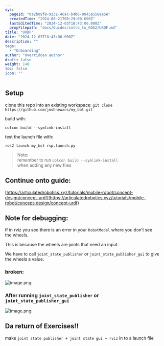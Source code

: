 ```yaml
---
sys:
  pageId: "0a2b09f8-9331-46ac-b4b6-0945a556aa5e"
  createdTime: "2024-08-21T00:29:00.000Z"
  lastEditedTime: "2024-12-03T18:43:00.000Z"
  propFilepath: "docs/Guides/intro_to_ROS2/URDF.md"
title: "URDF"
date: "2024-12-03T18:43:00.000Z"
description: ""
tags:
  - "Onboarding"
author: "Overridden author"
draft: false
weight: 148
toc: false
icon: ""
---
```


## Setup

clone this repo into an existing workspace:
`git clone https://github.com/joshnewans/my_bot.git`

build with:

`colcon build --symlink-install`

test the launch file with:

`ros2 launch my_bot rsp.launch.py`

> Note:  
> remember to run `colcon build --symlink-install`  
> when adding any new files

## Continue onto guide:

[https://articulatedrobotics.xyz/tutorials/mobile-robot/concept-design/concept-urdf](https://articulatedrobotics.xyz/tutorials/mobile-robot/concept-design/concept-urdf)

## Note for debugging:

If in rviz you see there is an error in your `RobotModel` where you don’t see the wheels.

This is because the wheels are joints that need an input. 

We have to call `joint_state_publisher` or `joint_state_publisher_gui` to give the wheels a value.

### broken:

![image.png](https://prod-files-secure.s3.us-west-2.amazonaws.com/d518164a-d88e-44d1-a4ee-3adb3bd8bce0/96a1d089-1f17-4dbf-8563-f2aef56a4d37/image.png?X-Amz-Algorithm=AWS4-HMAC-SHA256&X-Amz-Content-Sha256=UNSIGNED-PAYLOAD&X-Amz-Credential=ASIAZI2LB466TJMHSZP4%2F20250319%2Fus-west-2%2Fs3%2Faws4_request&X-Amz-Date=20250319T181154Z&X-Amz-Expires=3600&X-Amz-Security-Token=IQoJb3JpZ2luX2VjEB8aCXVzLXdlc3QtMiJGMEQCIG%2BmAiEoH4LJRFAxsSOPMOtzlNDe9OXMlqvKfh6LzAWmAiB8adubpG52DX6huH5c7NaxOteCy3ml8e8Y7MrtZUDnuir%2FAwh4EAAaDDYzNzQyMzE4MzgwNSIMf5ce65%2FmHo89E6DIKtwDTf7cVGve%2BJSIBgw4OvOJ33omsAzhH1o54PsFmkhWiEMbED%2F9KJIt6xqgv2uVOfz5Ne%2FbtInDGxv1LXrx%2FgwB7QRZqBNVZTceR2NN%2FpjAIGG%2FPISDP6T6%2B7MPs%2F6Q5t9HhLHYlKp%2FhwUXEMvHx9qgAX93LTwPBAVLaUUJYsml41q5IFyq99OCW6Gwpjb7x3eWXT0J6tz3ew3JuYC7cNuCA2i9h7RnFpo%2BEUaGNQhfs%2Bss75giAAEmyVcjnoWonLq92GtFhKBNS87VuMCadCpDJtN7a5JmOTU3Qd6ds9Y07OXt6J3ChU6ct5FQfugLOVqf7ZX93ws8oyPfkppEShayVrQ3WT4M00gyTvWuaKVGWUcycP%2BDmrdCy%2B4h45EgRlwecgifpXheCRMh8Hcz%2BppDz9DPaU3Q1mD5W931HBP9fjSfZKvQI%2Btg94bP%2FTBaR0mhQSkuJEVXAN2m%2B1w5pX1dTCCh1PSfodYWJk9FSSWpg9aGusLVyDz4f5DcRNRgGDE4peKXqisEurduPGh0VDd3%2B0kMJfvz6Yq%2FkLcPTCee5SLRpB%2FP3On1EzBhiWZcVBrdrN3l4TIuF4F82vzm0xXOgOPba33MbcEd1Um%2BF%2FNf8kD%2FHtqs9%2BaTd%2Bhu73IwjrzrvgY6pgHhFmeoI1bLvIZsgSIr5Q2qIakb9ZEIcP19cMJUWgtHgAYtuoNNzT0BVKudvv7M4J71tFfu%2FO83SbVaicvCYuEqT05iqAf26QU0cWSPRGGQHaQFFAyxkdB8K%2F5pao%2F9RKKDZkuIIM3w7nGIba6UOZNBrfCr9k%2FKfIiCi%2BIJKxlIHi4YmhZufGdvvKseqXWDGZEAL2KHEbIqU1dQNIns4ppySsyYgmw%2F&X-Amz-Signature=afdb46d1307de97e4d1865342a654d50596332f9bc1496352a2a78e70f4ccfa5&X-Amz-SignedHeaders=host&x-id=GetObject)

### After running `joint_state_publisher` or `joint_state_publisher_gui`

![image.png](https://prod-files-secure.s3.us-west-2.amazonaws.com/d518164a-d88e-44d1-a4ee-3adb3bd8bce0/130c99c7-1b0b-4031-9953-844fc3950ff4/image.png?X-Amz-Algorithm=AWS4-HMAC-SHA256&X-Amz-Content-Sha256=UNSIGNED-PAYLOAD&X-Amz-Credential=ASIAZI2LB466TJMHSZP4%2F20250319%2Fus-west-2%2Fs3%2Faws4_request&X-Amz-Date=20250319T181154Z&X-Amz-Expires=3600&X-Amz-Security-Token=IQoJb3JpZ2luX2VjEB8aCXVzLXdlc3QtMiJGMEQCIG%2BmAiEoH4LJRFAxsSOPMOtzlNDe9OXMlqvKfh6LzAWmAiB8adubpG52DX6huH5c7NaxOteCy3ml8e8Y7MrtZUDnuir%2FAwh4EAAaDDYzNzQyMzE4MzgwNSIMf5ce65%2FmHo89E6DIKtwDTf7cVGve%2BJSIBgw4OvOJ33omsAzhH1o54PsFmkhWiEMbED%2F9KJIt6xqgv2uVOfz5Ne%2FbtInDGxv1LXrx%2FgwB7QRZqBNVZTceR2NN%2FpjAIGG%2FPISDP6T6%2B7MPs%2F6Q5t9HhLHYlKp%2FhwUXEMvHx9qgAX93LTwPBAVLaUUJYsml41q5IFyq99OCW6Gwpjb7x3eWXT0J6tz3ew3JuYC7cNuCA2i9h7RnFpo%2BEUaGNQhfs%2Bss75giAAEmyVcjnoWonLq92GtFhKBNS87VuMCadCpDJtN7a5JmOTU3Qd6ds9Y07OXt6J3ChU6ct5FQfugLOVqf7ZX93ws8oyPfkppEShayVrQ3WT4M00gyTvWuaKVGWUcycP%2BDmrdCy%2B4h45EgRlwecgifpXheCRMh8Hcz%2BppDz9DPaU3Q1mD5W931HBP9fjSfZKvQI%2Btg94bP%2FTBaR0mhQSkuJEVXAN2m%2B1w5pX1dTCCh1PSfodYWJk9FSSWpg9aGusLVyDz4f5DcRNRgGDE4peKXqisEurduPGh0VDd3%2B0kMJfvz6Yq%2FkLcPTCee5SLRpB%2FP3On1EzBhiWZcVBrdrN3l4TIuF4F82vzm0xXOgOPba33MbcEd1Um%2BF%2FNf8kD%2FHtqs9%2BaTd%2Bhu73IwjrzrvgY6pgHhFmeoI1bLvIZsgSIr5Q2qIakb9ZEIcP19cMJUWgtHgAYtuoNNzT0BVKudvv7M4J71tFfu%2FO83SbVaicvCYuEqT05iqAf26QU0cWSPRGGQHaQFFAyxkdB8K%2F5pao%2F9RKKDZkuIIM3w7nGIba6UOZNBrfCr9k%2FKfIiCi%2BIJKxlIHi4YmhZufGdvvKseqXWDGZEAL2KHEbIqU1dQNIns4ppySsyYgmw%2F&X-Amz-Signature=580a6c0b25b3de5193c13f002d7d3bc66355a5df4830e98754bfe3d0f5cede87&X-Amz-SignedHeaders=host&x-id=GetObject)

## Da return of Exercises!!

make `joint state publisher + joint state gui + rviz` in to a launch file
